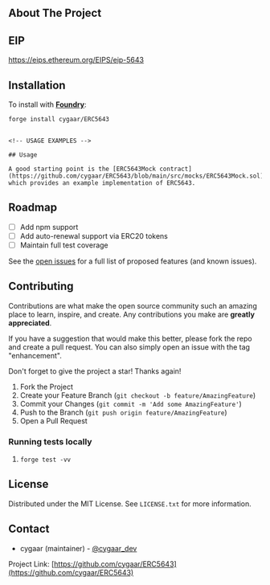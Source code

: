 <!-- ABOUT THE PROJECT -->

## About The Project

<!-- Docs -->

## EIP

https://eips.ethereum.org/EIPS/eip-5643

<!-- Installation -->

## Installation

To install with [**Foundry**](https://github.com/gakonst/foundry):

```sh
forge install cygaar/ERC5643
```

```

<!-- USAGE EXAMPLES -->

## Usage

A good starting point is the [ERC5643Mock contract](https://github.com/cygaar/ERC5643/blob/main/src/mocks/ERC5643Mock.sol)
which provides an example implementation of ERC5643.

```

<!-- ROADMAP -->

## Roadmap

- [ ] Add npm support
- [ ] Add auto-renewal support via ERC20 tokens
- [ ] Maintain full test coverage

See the [open issues](https://github.com/cygaar/ERC5643/issues) for a full list of proposed features (and known issues).

<!-- CONTRIBUTING -->

## Contributing

Contributions are what make the open source community such an amazing place to learn, inspire, and create. Any contributions you make are **greatly appreciated**.

If you have a suggestion that would make this better, please fork the repo and create a pull request. You can also simply open an issue with the tag "enhancement".

Don't forget to give the project a star! Thanks again!

1. Fork the Project
2. Create your Feature Branch (`git checkout -b feature/AmazingFeature`)
3. Commit your Changes (`git commit -m 'Add some AmazingFeature'`)
4. Push to the Branch (`git push origin feature/AmazingFeature`)
5. Open a Pull Request

<!-- ROADMAP -->

### Running tests locally

1. `forge test -vv`

<!-- LICENSE -->

## License

Distributed under the MIT License. See `LICENSE.txt` for more information.

<!-- CONTACT -->

## Contact

- cygaar (maintainer) - [@cygaar_dev](https://twitter.com/cygaar_dev)

Project Link: [https://github.com/cygaar/ERC5643](https://github.com/cygaar/ERC5643)
